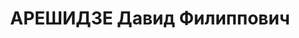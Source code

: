 ---
title: АРЕШИДЗЕ Давид Филиппович
description: "Род. в 1902, Озургетский (Махарадзевский) район, с. Вакиждвари, грузин.\
  \ Место проживания: г. Тбилиси, ул. Крылова № 10, Грузинская ССР. Род занятий: директор\
  \ партийных курсов при ЦК КП(б) Грузинской ССР. \n  Осужден Тройкой при НКВД ГССР\
  \ 07.12.1937. Мера наказания: расстрел. Дата расстрела: 11.12.1937"
---